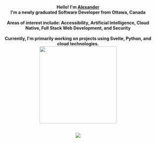 <p align="center">
  <br>
  <br>
  <br>
  <b>Hello! I'm <a href="https://alexbhasin.ca">Alexander</a></b><br><b>I'm a newly graduated Software Developer from Ottawa, Canada</b><br><br><b>Areas of interest include: Accessibility, Artificial Intelligence, Cloud Native, Full Stack Web Development, and Security<br><br>Currently, I'm primarily working on projects using Svelte, Python, and cloud technologies.<br></b>
  
  <img src="https://i.pinimg.com/originals/6a/9e/52/6a9e52fabde1b32ebdb1bb497739d8b6.gif" width="250" />
</p>

<p align="center">
  <br>
  <img src="https://github-readme-stats.vercel.app/api/top-langs/?username=alexbhas&langs_count=10&layout=compact" />
  
</p>
